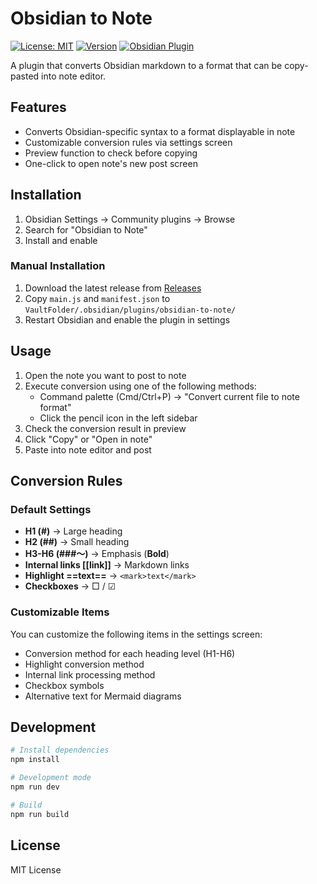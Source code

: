 # Obsidian to Note

[![License: MIT](https://img.shields.io/badge/License-MIT-yellow.svg)](https://opensource.org/licenses/MIT)
[![Version](https://img.shields.io/badge/version-0.1.0-blue.svg)](https://github.com/onikun94/obsidian-to-note/releases)
[![Obsidian Plugin](https://img.shields.io/badge/Obsidian-Plugin-7c3aed.svg)](https://obsidian.md)

A plugin that converts Obsidian markdown to a format that can be copy-pasted into note editor.

## Features

- Converts Obsidian-specific syntax to a format displayable in note
- Customizable conversion rules via settings screen
- Preview function to check before copying
- One-click to open note's new post screen

## Installation

1. Obsidian Settings → Community plugins → Browse
2. Search for "Obsidian to Note"
3. Install and enable

### Manual Installation

1. Download the latest release from [Releases](https://github.com/yourusername/obsidian-to-note/releases)
2. Copy `main.js` and `manifest.json` to `VaultFolder/.obsidian/plugins/obsidian-to-note/`
3. Restart Obsidian and enable the plugin in settings

## Usage

1. Open the note you want to post to note
2. Execute conversion using one of the following methods:
   - Command palette (Cmd/Ctrl+P) → "Convert current file to note format"
   - Click the pencil icon in the left sidebar
3. Check the conversion result in preview
4. Click "Copy" or "Open in note"
5. Paste into note editor and post

## Conversion Rules

### Default Settings

- **H1 (#)** → Large heading
- **H2 (##)** → Small heading
- **H3-H6 (###〜)** → Emphasis (**Bold**)
- **Internal links [[link]]** → Markdown links
- **Highlight ==text==** → `<mark>text</mark>`
- **Checkboxes** → □ / ☑

### Customizable Items

You can customize the following items in the settings screen:

- Conversion method for each heading level (H1-H6)
- Highlight conversion method
- Internal link processing method
- Checkbox symbols
- Alternative text for Mermaid diagrams

## Development

```bash
# Install dependencies
npm install

# Development mode
npm run dev

# Build
npm run build
```

## License

MIT License